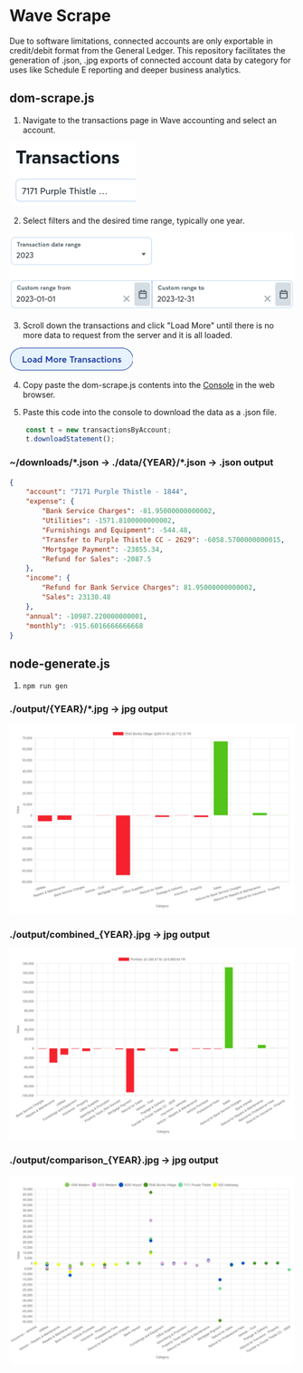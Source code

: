 # Wave Scrape

Due to software limitations, connected accounts are only exportable in credit/debit format from the General Ledger. This repository facilitates the generation of .json, .jpg exports of connected account data by category for uses like Schedule E reporting and deeper business analytics.

## dom-scrape.js

1. Navigate to the transactions page in Wave accounting and select an account. 

![Select Account](docs/account-select.png)

2. Select filters and the desired time range, typically one year.

![Select Timeframe](docs/timeframe-select.png)

3. Scroll down the transactions and click "Load More" until there is no more data to request from the server and it is all loaded.

![Click Load More](docs/load-more-click.png)

4. Copy paste the dom-scrape.js contents into the [Console](https://balsamiq.com/support/faqs/browserconsole/) in the web browser.

5. Paste this code into the console to download the data as a .json file.
```javascript
    const t = new transactionsByAccount;
    t.downloadStatement();
```


### ~/downloads/\*.json -> ./data/{YEAR}/\*.json -> .json output 
```json
{
    "account": "7171 Purple Thistle - 1844",
    "expense": {
        "Bank Service Charges": -81.95000000000002,
        "Utilities": -1571.8100000000002,
        "Furnishings and Equipment": -544.48,
        "Transfer to Purple Thistle CC - 2629": -6058.5700000000015,
        "Mortgage Payment": -23855.34,
        "Refund for Sales": -2087.5
    },
    "income": {
        "Refund for Bank Service Charges": 81.95000000000002,
        "Sales": 23130.48
    },
    "annual": -10987.220000000001,
    "monthly": -915.6016666666668
}
```

## node-generate.js

1. `npm run gen`

### ./output/{YEAR}/\*.jpg -> jpg output 

![Individual Account .jpg](docs/5540%20Bonita%20Village%20-%203433.jpg)

### ./output/combined_{YEAR}.jpg -> jpg output 

![Combined Accounts .jpg](docs/combined_2023.jpg)

### ./output/comparison_{YEAR}.jpg -> jpg output 

![Comparison Accounts .jpg](docs/comparison_2023.jpg)

